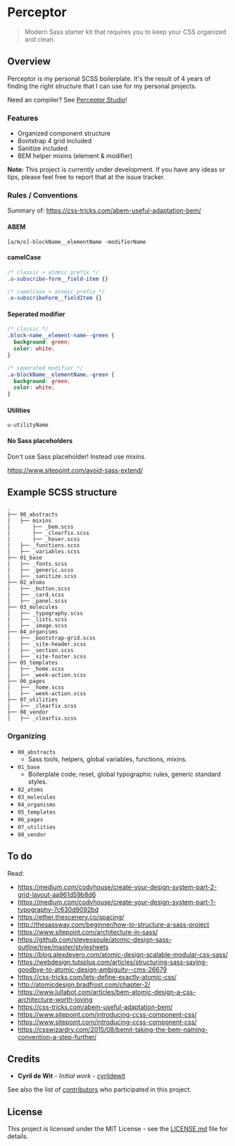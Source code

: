 # Perceptor

> Modern Sass starter kit that requires you to keep your CSS organized and clean.

## Overview

Perceptor is my personal SCSS boilerplate. It's the result of 4 years of finding the right structure that I can use for my personal projects.

Need an compiler? See [Perceptor Studio](https://github.com/cyrildewit/perceptor-studio)!

### Features

* Organized component structure
* Bootstrap 4 grid included
* Sanitize included
* BEM helper mixins (element & modifier)

**Note:** This project is currently under development. If you have any ideas or tips, please feel free to report that at the issue tracker.

### Rules / Conventions

Summary of: https://css-tricks.com/abem-useful-adaptation-bem/

#### ABEM

```text
[a/m/o]-blockName__elementName -modifierName
```

#### camelCase

```css
/* classic + atomic prefix */
.o-subscribe-form__field-item {}

/* camelCase + atomic prefix */
.o-subscribeForm__fieldItem {}
```

#### Seperated modifier

```css
/* classic */
.block-name__element-name--green {
  background: green;
  color: white;
}

/* seperated modifier */
.a-blockName__elementName.-green {
  background: green;
  color: white;
}
```

#### Utilities

```text
u-utilityName
```

#### No Sass placeholders

Don't use Sass placeholder! Instead use mixins.

https://www.sitepoint.com/avoid-sass-extend/

## Example SCSS structure

```tree
.
├── 00_abstracts
|   ├── mixins
|       ├── _bem.scss
|       ├── _clearfix.scss
|       ├── _hover.scss
|   ├── _functions.scss
|   ├── _variables.scss
├── 01_base
|   ├── _fonts.scss
|   ├── _generic.scss
|   ├── _sanitize.scss
├── 02_atoms
|   ├── _button.scss
|   ├── _card.scss
|   ├── _panel.scss
├── 03_molecules
|   ├── _typography.scss
|   ├── _lists.scss
|   ├── _image.scss
├── 04_organisms
|   ├── _bootstrap-grid.scss
|   ├── _site-header.scss
|   ├── _section.scss
|   ├── _site-footer.scss
├── 05_templates
|   ├── _home.scss
|   ├── _week-action.scss
├── 06_pages
|   ├── _home.scss
|   ├── _week-action.scss
├── 07_utilities
|   ├── _clearfix.scss
├── 08_vendor
|   ├── _clearfix.scss
```

### Organizing

* `00_abstracts`
    * Sass tools, helpers, global variables, functions, mixins.
* `01_base`
    * Boilerplate code; reset, global typographic rules, generic standard styles.
* `02_atoms`
* `03_molecules`
* `04_organisms`
* `05_templates`
* `06_pages`
* `07_utilities`
* `08_vendor`

## To do

Read:

- https://medium.com/codyhouse/create-your-design-system-part-2-grid-layout-aa961d59b8d6
- https://medium.com/codyhouse/create-your-design-system-part-1-typography-7c630d9092bd
- https://ether.thescenery.co/spacing/
- http://thesassway.com/beginner/how-to-structure-a-sass-project
- https://www.sitepoint.com/architecture-in-sass/
- https://github.com/steveosoule/atomic-design-sass-outline/tree/master/stylesheets
- https://blog.alexdevero.com/atomic-design-scalable-modular-css-sass/
- https://webdesign.tutsplus.com/articles/structuring-sass-saying-goodbye-to-atomic-design-ambiguity--cms-26679
- https://css-tricks.com/lets-define-exactly-atomic-css/
- http://atomicdesign.bradfrost.com/chapter-2/
- https://www.lullabot.com/articles/bem-atomic-design-a-css-architecture-worth-loving
- https://css-tricks.com/abem-useful-adaptation-bem/
- https://www.sitepoint.com/introducing-ccss-component-css/
- https://www.sitepoint.com/introducing-ccss-component-css/
- https://csswizardry.com/2015/08/bemit-taking-the-bem-naming-convention-a-step-further/

## Credits

* **Cyril de Wit** - _Initial work_ - [cyrildewit](https://github.com/cyrildewit)

See also the list of [contributors](https://github.com/cyrildewit/perceptor/graphs/contributors) who participated in this project.

## License

This project is licensed under the MIT License - see the [LICENSE.md](LICENSE.md) file for details.
